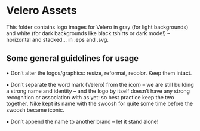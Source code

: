 # Velero Assets

This folder contains logo images for Velero in gray (for light backgrounds) and white (for dark backgrounds like black tshirts or dark mode!) – horizontal and stacked… in .eps and .svg.

## Some general guidelines for usage

• Don’t alter the logos/graphics: resize, reformat, recolor. Keep them intact.

• Don’t separate the word mark (Velero) from the icon) – we are still building a strong name and identity – and the logo by itself doesn’t have any strong recognition or association with as yet: so best practice keep the two together. Nike kept its name with the swoosh for quite some time before the swoosh became iconic.

• Don’t append the name to another brand – let it stand alone!